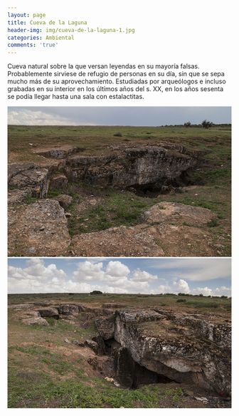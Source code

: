 ```yaml
---
layout: page
title: Cueva de la Laguna
header-img: img/cueva-de-la-laguna-1.jpg
categories: Ambiental
comments: 'true'
---
```



Cueva natural sobre la que versan leyendas en su mayoría falsas. Probablemente sirviese de refugio de personas en su día, sin que se sepa mucho más de su aprovechamiento. Estudiadas por arqueólogos e incluso grabadas en su interior en los últimos años del s. XX, en los años sesenta se podía llegar hasta una sala con estalactitas.

<div class="photos">
<img src="/img/cueva-de-la-laguna-1.jpg" alt="Cueva de la Laguna">
<img src="/img/cueva-de-la-laguna-2.jpg" alt="Cueva de la Laguna">
</div>
